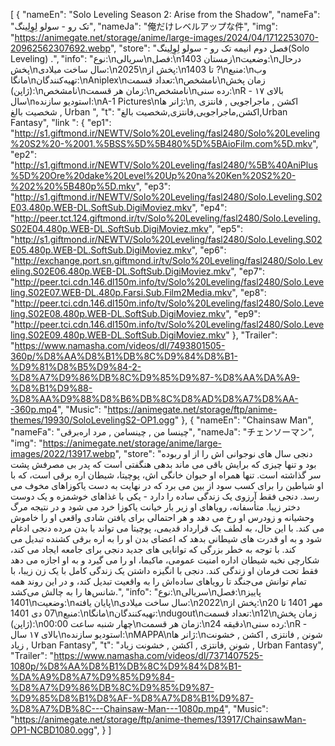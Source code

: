 [
  {
    "nameEn": "Solo Leveling Season 2: Arise from the Shadow",
    "nameFa": "تک رو - سولو لِوِلِینگ",
    "nameJa": "俺だけレベルアップな件",
    "img": "https://animegate.net/storage/anime/large-images/2024/04/1712253070-20962562307692.webp",
    "store": "فصل دوم انیمه تک رو - سولو لِوِلِینگ(Solo Leveling) .",
    "info": "نوع:\nسریالی\nفصل:\nزمستان 1403\nوضعیت:\nدرحال پخش\nسال ساخت میلادی:\n2025\nپخش از:\n1403 تا ?\nمنبع:\nوب مانگا\nتهیه‌کنندگان:\nAniplex\nتعداد قسمت:\nنامشخص\nزمان پخش (ژاپن):\nنامشخص\nزمان هر قسمت:\nنامشخص\nرده سنی:\nR - بالای ۱۷ سال\nاستودیو سازنده:\nA-1 Pictures\nژانر ها:\nاکشن , ماجراجویی , فانتزی , شخصیت بالغ , Urban ",
    "t": "اکشن,ماجراجویی,فانتزی,شخصیت بالغ,Urban Fantasy",
    "link ": {
      "ep1": "http://s1.giftmond.ir/NEWTV/Solo%20Leveling/fasl2480/Solo%20Leveling%20S2%20-%2001.%5BSS%5D%5B480%5D%5BAioFilm.com%5D.mkv",
      "ep2": "http://s1.giftmond.ir/NEWTV/Solo%20Leveling/fasl2480/%5B%40AniPlus%5D%20Ore%20dake%20Level%20Up%20na%20Ken%20S2%20-%202%20%5B480p%5D.mkv",
      "ep3": "http://s1.giftmond.ir/NEWTV/Solo%20Leveling/fasl2480/Solo.Leveling.S02E03.480p.WEB-DL.SoftSub.DigiMoviez.mkv",
      "ep4": "http://peer.tct.124.giftmond.ir/tv/Solo%20Leveling/fasl2480/Solo.Leveling.S02E04.480p.WEB-DL.SoftSub.DigiMoviez.mkv",
      "ep5": "http://s1.giftmond.ir/NEWTV/Solo%20Leveling/fasl2480/Solo.Leveling.S02E05.480p.WEB-DL.SoftSub.DigiMoviez.mkv",
      "ep6": "http://exchange.port.sn.giftmond.ir/tv/Solo%20Leveling/fasl2480/Solo.Leveling.S02E06.480p.WEB-DL.SoftSub.DigiMoviez.mkv",
      "ep7": "http://peer.tci.cdn.146.dl150m.info/tv/Solo%20Leveling/fasl2480/Solo.Leveling.S02E07.WEB-DL.480p.Farsi.Sub.Film2Media.mkv",
      "ep8": "http://peer.tci.cdn.146.dl150m.info/tv/Solo%20Leveling/fasl2480/Solo.Leveling.S02E08.480p.WEB-DL.SoftSub.DigiMoviez.mkv",
      "ep9": "http://peer.tci.cdn.146.dl150m.info/tv/Solo%20Leveling/fasl2480/Solo.Leveling.S02E09.480p.WEB-DL.SoftSub.DigiMoviez.mkv"
    },
    "Trailer": "https://www.namasha.com/videos/dl/7493801505-360p/%D8%AA%D8%B1%DB%8C%D9%84%D8%B1-%D9%81%D8%B5%D9%84-2-%D8%A7%D9%86%DB%8C%D9%85%D9%87-%D8%AA%DA%A9-%D8%B1%D9%88-%D8%AA%D9%88%D8%B6%DB%8C%D8%AD%D8%A7%D8%AA--360p.mp4",
    "Music": "https://animegate.net/storage/ftp/anime-themes/19930/SoloLevelingS2-OP1.ogg"
  },
  {
    "nameEn": "Chainsaw Man",
    "nameFa": "چینسا من , چینسامن , مرد اره‌برقی",
    "nameJa": "チェンソーマン",
    "img": "https://animegate.net/storage/anime/large-images/2022/13917.webp",
    "store": "دنجی سال های نوجوانی اش را از او ربوده بود و تنها چیزی که برایش باقی می ماند بدهی هنگفتی است که پدر بی مصرفش پشت سر گذاشته است. تنها همراه او حیوان خانگی اش، پوچیتا، شیطان اره برقی است، که با او شیاطین را برای کسب سود از بین می برد که در نهایت به دست یاکوزاهای مخوف می رسد. دنجی فقط آرزوی یک زندگی ساده را دارد - یکی با غذاهای خوشمزه و یک دوست دختر زیبا. متأسفانه، رویاهای او زیر بار خیانت یاکوزا خرد می شود و در نتیجه مرگ وحشیانه و زودرس او رخ می دهد و هر احتمالی برای یافتن شادی واقعی او را خاموش می کند. با این حال، به لطف یک قرارداد قدیمی، پوچیتا می تواند با بدن مرده دنجی ادغام شود و به او قدرت های شیطانی بدهد که اعضای بدن او را به اره برقی کشنده تبدیل می کند. با توجه به خطر بزرگی که توانایی های جدید دنجی برای جامعه ایجاد می کند، شکارچی نخبه شیطان اداره امنیت عمومی، ماکیما، او را می گیرد و به او اجازه می دهد فقط تحت فرمان او زندگی کند. دنجی با انگیزه داشتن یک زندگی کامل با یک زن زیبا، با تمام توانش می‌جنگد تا رویاهای ساده‌اش را به واقعیت تبدیل کند، و در این روند همه شانس‌ها را به چالش می‌کشد.",
    "info": "نوع:\nسریالی\nفصل:\nپاییز 1401\nوضعیت:\nپایان یافته\nسال ساخت میلادی:\n2022\nپخش از:\n20 مهر 1401 تا 07 دی 1401\nمنبع:\nمانگا\nتهیه‌کنندگان:\ndugout\nتعداد قسمت:\n12\nزمان پخش (ژاپن):\nچهار شنبه ساعت 00:00\nزمان هر قسمت:\n24 دقیقه\nرده سنی:\nR - بالای ۱۷ سال\nاستودیو سازنده:\nMAPPA\nژانر ها:\nشونن , فانتزی , اکشن , خشونت زیاد , Urban Fantasy",
    "t": "شونن ,فانتزی , اکشن , خشونت زیاد , Urban Fantasy",
    "Trailer": "https://www.namasha.com/videos/dl/7371407525-1080p/%D8%AA%D8%B1%DB%8C%D9%84%D8%B1-%DA%A9%D8%A7%D9%85%D9%84-%D8%A7%D9%86%DB%8C%D9%85%D9%87-%D9%85%D8%B1%D8%AF-%D8%A7%D8%B1%D9%87-%D8%A7%DB%8C---Chainsaw-Man---1080p.mp4",
    "Music": "https://animegate.net/storage/ftp/anime-themes/13917/ChainsawMan-OP1-NCBD1080.ogg",
  }
]
